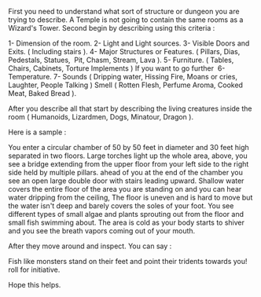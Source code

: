 First you need to understand what sort of structure or dungeon you are trying to describe. A Temple is not going to contain the same rooms as a Wizard's Tower. Second begin by describing using this criteria :

1- Dimension of the room.
2- Light and Light sources.
3- Visible Doors and Exits. ( Including stairs ).
4- Major Structures or Features. ( Pillars, Dias, Pedestals, Statues,  Pit, Chasm, Stream, Lava ).
5- Furniture. ( Tables, Chairs, Cabinets, Torture Implements )
If you want to go further 
6- Temperature.
7- Sounds ( Dripping water, Hissing Fire, Moans or cries, Laughter, People Talking ) Smell ( Rotten Flesh, Perfume Aroma, Cooked Meat, Baked Bread ).

After you describe all that start by describing the living creatures inside the room ( Humanoids, Lizardmen, Dogs, Minatour, Dragon ).

Here is a sample :

You enter a circular chamber of 50 by 50 feet in diameter and 30 feet high separated in two floors. Large torches light up the whole area, above, you see a bridge extending from the upper floor from your left side to the right side held by multiple pillars. ahead of you at the end of the chamber you see an open large double door with stairs leading upward. Shallow water covers the entire floor of the area you are standing on and you can hear water dripping from the ceiling, The floor is uneven and is hard to move but the water isn't deep and barely covers the soles of your foot. You see different types of small algae and plants sprouting out from the floor and small fish swimming about. The area is cold as your body starts to shiver and you see the breath vapors coming out of your mouth.  
  
After they move around and inspect. You can say :

Fish like monsters stand on their feet and point their tridents towards you! roll for initiative.

Hope this helps.